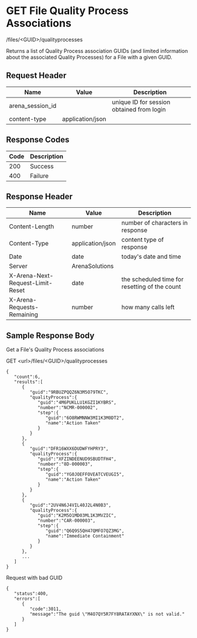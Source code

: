 # GET File Quality Process Associations


/files/&lt;GUID&gt;/qualityprocesses

Returns a list of Quality Process association GUIDs \(and limited information about the associated Quality Processes\) for a File with a given GUID. 

## Request Header

| Name | Value | Description |
|  --- |  --- |  --- | 
| arena_session_id |   | unique ID for session obtained from login |
| content\-type | application/json |   |

## Response Codes

| Code | Description |
|  --- |  --- | 
| 200 | Success |
| 400 | Failure |

## Response Header

| Name | Value | Description |
|  --- |  --- |  --- | 
| Content\-Length | number | number of characters in response |
| Content\-Type | application/json | content type of response |
| Date | date | today's date and time |
| Server | ArenaSolutions |   |
| X\-Arena\-Next\-Request\-Limit\-Reset  | date | the scheduled time for resetting of the count |
| X\-Arena\-Requests\-Remaining  | number | how many calls left |

## Sample Response Body
Get a File's Quality Process  associations

 

GET &lt;url&gt;/files/&lt;GUID&gt;/qualityprocesses

```
{  
   "count":6,
   "results":[  
      {  
         "guid":"9RBUZPQQZ6N3M5O79TKC",
         "qualityProcess":{  
            "guid":"4M6PUKLLU1KGZI1KYBRS",
            "number":"NCMR-000002",
            "step":{  
               "guid":"6O8RWMNNW3MI1K3M0DT2",
               "name":"Action Taken"
            }
         }
      },
      {  
         "guid":"DFR16WXX6DUDWFYHPRY3",
         "qualityProcess":{  
            "guid":"XFZINDEENUD9SBUDTFH4",
            "number":"8D-000003",
            "step":{  
               "guid":"YG0JOEFFOVEATCVEUGI5",
               "name":"Action Taken"
            }
         }
      },
      {  
         "guid":"2UV4N6J4VIL40J2L4N0B3",
         "qualityProcess":{  
            "guid":"K2M5O1MD03ML1K3MVZIC",
            "number":"CAR-000003",
            "step":{  
               "guid":"Q6Q9S5QH47QMFO7QZ3MG",
               "name":"Immediate Containment"
            }
         }
      },
      ...
   ]
}
```
Request with bad GUID

```
{  
   "status":400,
   "errors":[  
      {  
         "code":3011,
         "message":"The guid \"M4O7QY5R7FY8RATAYXNX\" is not valid."
      }
   ]
}
```
